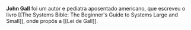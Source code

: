 **John Gall** foi um autor e pediatra aposentado americano, que escreveu o livro [[The Systems Bible: The Beginner's Guide to Systems Large and Small]], onde propôs a [[Lei de Gall]].